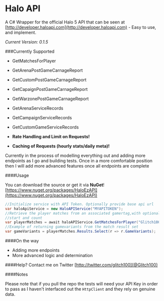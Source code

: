 # Halo API

A C# Wrapper for the official Halo 5 API that can be seen at [http://developer.haloapi.com](http://developer.haloapi.com) - Easy to use, and implement. 

*Current Version: 0.1.5*

###Currently Supported
- GetMatchesForPlayer

- GetArenaPostGameCarnageReport
- GetCustomPostGameCarnageReport
- GetCapaignPostGameCarnageReport
- GetWarzonePostGameCarnageReport

- GetArenaServiceRecords
- GetCampaignServiceRecords
- GetCustomGameServiceRecords

- **Rate Handling and Limit on Requests!**
- **Caching of Requests (hourly stats/daily meta)!**

Currently in the process of modelling everything out and adding more endpoints as I go and building tests. Once in a more comfortable position then I will add more advanced features once all endpoints are complete

####Usage

You can download the source or get it via **NuGet**!
[https://www.nuget.org/packages/HaloEzAPI](https://www.nuget.org/packages/HaloEzAPI)

```C#
//Initialize service with API Token. Optionally provide base api url
var haloApiService = new HaloAPIService("MYAPITOKEN");
//Retrieve the player matches from an associated gamertag,with optional gamemode, 
//start and count
var playerMatches = await haloAPIService.GetMatchesForPlayer("Glitch100", GameMode.Arena);
//Example of returning gamevariants from the match result set 
var gameVariants = playerMatches.Results.Select(r => r.GameVariants);
```

####On the way
- Adding more endpoints
- More advanced logic and determination

####Help? 
Contact me on Twitter [http://twitter.com/glitch100](@Glitch100)

####Notes

Please note that if you pull the repo the tests will need your API Key in order to pass as I haven't interfaced out the `HttpClient` and they rely on genuine data.

